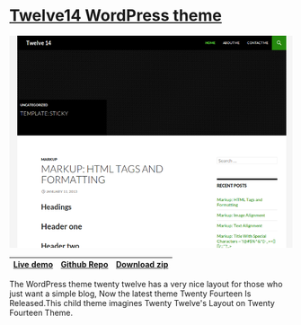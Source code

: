 [Twelve14 WordPress theme](https://wordpress.org/themes/twelve-14/)
========================
<img src="/screenshot.png" title="block-log theme" alt="A screenshot of block-log theme.">

| [Live demo](https://wordpress.org/themes/twelve-14/) | [Github Repo](https://github.com/anandubajith/twelve14-wordpress-theme) | [Download zip](https://github.com/anandubajith/twelve14-wordpress-theme/archive/master.zip) |
|-----------|-------------|---------------|

The WordPress theme twenty twelve has a very nice layout for those who just want a simple blog, Now the latest theme Twenty Fourteen Is Released.This child theme imagines Twenty Twelve's Layout on Twenty Fourteen Theme.
